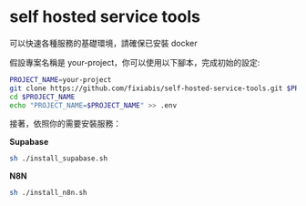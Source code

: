# self hosted service tools

可以快速各種服務的基礎環境，請確保已安裝 docker

假設專案名稱是 your-project，你可以使用以下腳本，完成初始的設定:

```sh
PROJECT_NAME=your-project
git clone https://github.com/fixiabis/self-hosted-service-tools.git $PROJECT_NAME
cd $PROJECT_NAME
echo "PROJECT_NAME=$PROJECT_NAME" >> .env
```

接著，依照你的需要安裝服務：

**Supabase**

```sh
sh ./install_supabase.sh
```

**N8N**

```sh
sh ./install_n8n.sh
```
